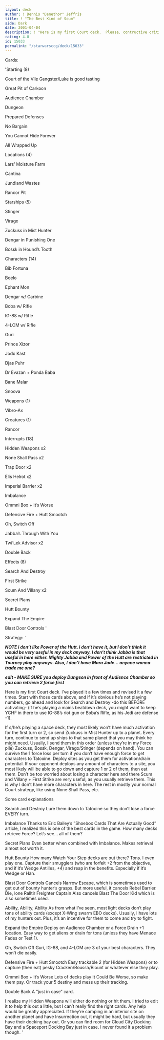 ```yaml
---
layout: deck
author: ! Dennis "Denethor" Jeffris
title: ! "The Best Kind of Scum"
side: Dark
date: 2001-04-04
description: ! "Here is my first Court deck.  Please, contructive criticism.  Thanks."
rating: 4.0
id: 15033
permalink: "/starwarsccg/deck/15033"
---
```

Cards: 

'Starting (8)


Court of the Vile Gangster/Luke is good tasting

Great Pit of Carkoon

Audience Chamber

Dungeon

Prepared Defenses

No Bargain

You Cannot Hide Forever

All Wrapped Up


Locations (4)


Lars’ Moisture Farm

Cantina

Jundland Wastes

Rancor Pit


Starships (5)


Stinger

Virago

Zuckuss in Mist Hunter

Dengar in Punishing One

Bossk in Hound’s Tooth


Characters (14)


Bib Fortuna

Boelo

Ephant Mon

Dengar w/ Carbine

Boba w/ Rifle

IG-88 w/ Rifle

4-LOM w/ Rifle

Guri

Prince Xizor

Jodo Kast

Djas Puhr

Dr Evazan + Ponda Baba

Bane Malar

Snoova


Weapons (1)


Vibro-Ax


Creatures (1)


Rancor


Interrupts (18)


Hidden Weapons x2

None Shall Pass x2

Trap Door x2

Elis Helrot x2

Imperial Barrier x2

Imbalance

Ommni Box + It’s Worse

Defensive Fire + Hutt Smootch

Oh, Switch Off

Jabba’s Through With You

Twi’Lek Advisor x2

Double Back


Effects (8)


Search And Destroy

First Strike

Scum And Villany x2

Secret Plans

Hutt Bounty

Expand The Empire

Blast Door Controls '

Strategy: '

***NOTE  I don’t like Power of the Hutt.  I don’t have it, but I don’t think it would be very useful in my deck anyway.  I don’t think Jabba is that useful in here either.  Mighty Jabba and Power of the Hutt are restricted in Tourney play anyways.  Also, I don’t have Mara Jade... anyone wanna trade me one?***


***edit - MAKE SURE you deploy Dungeon in front of Audience Chamber so you can retrieve 2 force first***



Here is my first Court deck.  I’ve played it a few times and revised it a few times.  Start with those cards above, and if it’s obvious he’s not playing numbers, go ahead and look for Search and Destroy -do this BEFORE activating- (if he’s playing a mains beatdown deck, you might want to keep YCHF in there to use IG-88’s riot gun or Boba’s Rifle, as his Jedi are defense -1).


If s/he’s playing a space deck, they most likely won’t have much activation for the first turn or 2, so send Zuckuss in Mist Hunter up to a planet.  Every turn, continue to send up ships to that same planet that you may think he might need.  Usually, I send them in this order (unless they’re in my Force pile)  Zuckuss, Bossk, Dengar, Virago/Stinger (depends on hand).  You can survive the 1 force loss per turn if you don’t have enough force to get characters to Tatooine.  Deploy sites as you get them for activation/drain potential.  If your opponent deploys any amount of characters to a site, you most likely will be able to go down and capture 1 or 2 of them, then eat them.  Don’t be too worried about losing a character here and there Scum and Villany + First Strike are very useful, as you usually retrieve them.  This is why I don’t have more characters in here.  The rest in mostly your normal Court strategy, like using None Shall Pass, etc.


Some card explanations


Search and Destroy  Lure them down to Tatooine so they don’t lose a force EVERY turn.


Imbalance  Thanks to Eric Bailey’s ”Shoebox Cards That Are Actually Good” article, I realized this is one of the best cards in the game.  How many decks retrieve Force?  Let’s see... all of them?


Secret Plans  Even better when combined with Imbalance.  Makes retrieval almost not worth it.


Hutt Bounty  How many Watch Your Step decks are out there?  Tons.  I even play one.  Capture their smugglers (who are forfeit +2 from the objective, and if it’s Wedge Antilles, +4) and reap in the benefits.  Especially if it’s Wedge or Han.


Blast Door Controls  Cancels Narrow Escape, which is sometimes used to get out of bounty hunter’s grasps.  But more useful, it cancels Rebel Barrier.  Die, lone Ralltir Freighter Captain  Also cancels Blast The Door Kid  which is also sometimes used.


Ability, Ability, Ability  As from what I’ve seen, most light decks don’t play tons of ability cards (except X-Wing swarm EBO decks).  Usually, I have lots of my hunters out.  Plus, it’s an incentive for them to come and try to fight.


Expand the Empire  Deploy on Audience Chamber or a Force Drain +1 location.  Easy way to get aliens or drain for tons (unless they have Menace Fades or Test 1).


Oh, Switch Off  Guri, IG-88, and 4-LOM are 3 of your best characters.  They won’t die easily.


Defensive Fire + Hutt Smootch  Easy trackable 2 (for Hidden Weapons) or to capture (then eat) pesky Cracken/Boussh/Blount or whatever else they play.


Ommni Box + It’s Worse  Lots of decks play It Could Be Worse, so make them pay.  Or track your 5 destiny and mess up their tracking.


Double Back  A ”just in case” card.



I realize my Hidden Weapons will either do nothing or hit them.  I tried to edit it to help this out a little, but I can’t really find the right cards.  Any help would be greatly appreciated.  If they’re camping in an interior site on another planet and have Insurrection out, it might be hard, but usually they have their docking bay out.  Or you can find room for Cloud City Docking Bay and a Spaceport Docking Bay just in case.  I never found it a problem though.   '
